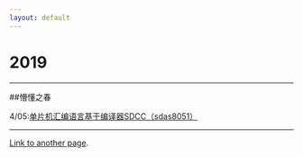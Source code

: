 ```yaml
---
layout: default
---
```



# 2019

* * *

##懵懂之春

4/05:[单片机汇编语言基于编译器SDCC（sdas8051）](./SddcForWindows_04-05.html)


* * *
[Link to another page](./another-page.html).
